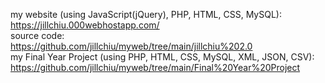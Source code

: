my website (using JavaScript(jQuery), PHP, HTML, CSS, MySQL): <br/>
https://jillchiu.000webhostapp.com/ <br/>
source code: <br/>
https://github.com/jillchiu/myweb/tree/main/jillchiu%202.0 <br/>
my Final Year Project (using PHP, HTML, CSS, MySQL, XML, JSON, CSV): <br/>
https://github.com/jillchiu/myweb/tree/main/Final%20Year%20Project
